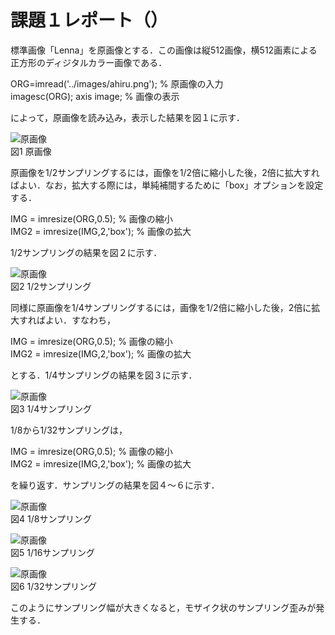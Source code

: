 # 課題１レポート（）

標準画像「Lenna」を原画像とする．この画像は縦512画像，横512画素による正方形のディジタルカラー画像である．

ORG=imread('../images/ahiru.png'); % 原画像の入力  
imagesc(ORG); axis image; % 画像の表示

によって，原画像を読み込み，表示した結果を図１に示す．

![原画像](https://github.com/mackhasegawa/lecture_image_processing/blob/master/image/org_img.png?raw=true)  
図1 原画像

原画像を1/2サンプリングするには，画像を1/2倍に縮小した後，2倍に拡大すればよい．なお，拡大する際には，単純補間するために「box」オプションを設定する．

IMG = imresize(ORG,0.5); % 画像の縮小  
IMG2 = imresize(IMG,2,'box'); % 画像の拡大

1/2サンプリングの結果を図２に示す．

![原画像](https://github.com/mackhasegawa/lecture_image_processing/blob/master/image/kadai1_1.png?raw=true)  
図2 1/2サンプリング

同様に原画像を1/4サンプリングするには，画像を1/2倍に縮小した後，2倍に拡大すればよい．すなわち，

IMG = imresize(ORG,0.5); % 画像の縮小  
IMG2 = imresize(IMG,2,'box'); % 画像の拡大

とする．1/4サンプリングの結果を図３に示す．

![原画像](https://github.com/mackhasegawa/lecture_image_processing/blob/master/image/kadai1_2.png?raw=true)  
図3 1/4サンプリング

1/8から1/32サンプリングは，

IMG = imresize(ORG,0.5); % 画像の縮小  
IMG2 = imresize(IMG,2,'box'); % 画像の拡大

を繰り返す．サンプリングの結果を図４～６に示す．

![原画像](https://github.com/mackhasegawa/lecture_image_processing/blob/master/image/kadai1_3.png?raw=true)  
図4 1/8サンプリング

![原画像](https://github.com/mackhasegawa/lecture_image_processing/blob/master/image/kadai1_4.png?raw=true)  
図5 1/16サンプリング

![原画像](https://github.com/mackhasegawa/lecture_image_processing/blob/master/image/kadai1_5.png?raw=true)  
図6 1/32サンプリング

このようにサンプリング幅が大きくなると，モザイク状のサンプリング歪みが発生する．
